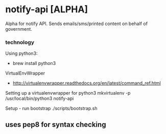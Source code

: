# notify-api [ALPHA]
Alpha for notify API. Sends emails/sms/printed content on behalf of government.

### technology

Using python3:
- brew install python3

VirtualEnvWrapper
- http://virtualenvwrapper.readthedocs.org/en/latest/command_ref.html

Setting up a virtualenvwrapper for python3
mkvirtualenv -p /usr/local/bin/python3 notify-api

Setup - run bootstrap
./scripts/bootstrap.sh

uses pep8 for syntax checking
-